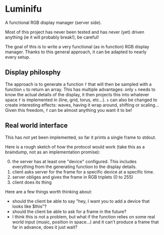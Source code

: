 # Luminifu
A functional RGB display manager (server side).

Most of this project has never been tested and has never (yet) driven anything (ie it will probably break!), be careful!

The goal of this is to write a very functional (as in function) RGB display manager.
Thanks to this general approach, it can be adapted to nearly every setup.


Display philosphy
-----------------
The approach is to generate a function `f` that will then be sampled with a function `s` to return an array.
This has multiple advantages: only `s` needs to know the actual details of the display, it then projects this into whatever space `f` is implemented in (line, grid, torus, etc...).
`s` can also be changed to create interesting effects: waves, having it wrap around, shifting or scaling...
Given this freedom, `f` can be almost anything you want it to be!

Real world interface
--------------------
This has *not* yet been implemented, so far it prints a single frame to stdout.

Here is a rough sketch of how the protocol would work (take this as a braindump, not as an implementation promise):

0. the server has at least one "device" configured. This includes everything from the generating function to the display details.
0. client asks server for the frame for a specific device at a specific time.
0. server obliges and gives the frame in RGB triplets (0 to 255)
0. client does its thing

Here are a few things worth thinking about:
- should the client be able to say "hey, I want you to add a device that looks like $this"?
- should the client be able to ask for a frame in the future?
 - I think this is not a problem, but what if the function relies on some real world input (music, position in space...) and it can't produce a frame that far in advance, does it just wait?
